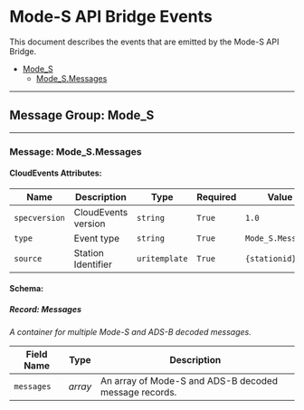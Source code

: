 # Mode-S API Bridge Events

This document describes the events that are emitted by the Mode-S API Bridge.

- [Mode_S](#message-group-modes)
  - [Mode_S.Messages](#message-modesmessages)

---

## Message Group: Mode_S

---

### Message: Mode_S.Messages

#### CloudEvents Attributes:

| **Name**    | **Description** | **Type**     | **Required** | **Value** |
|-------------|-----------------|--------------|--------------|-----------|
| `specversion` | CloudEvents version | `string` | `True` | `1.0` |
| `type` | Event type | `string` | `True` | `Mode_S.Messages` |
| `source` | Station Identifier | `uritemplate` | `True` | `{stationid}` |

#### Schema:

##### Record: Messages

*A container for multiple Mode-S and ADS-B decoded messages.*

| **Field Name** | **Type** | **Description** |
|----------------|----------|-----------------|
| `messages` | *array* | An array of Mode-S and ADS-B decoded message records. |
